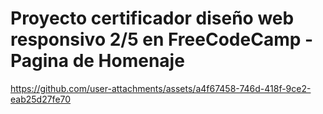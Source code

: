 <h1>Proyecto certificador diseño web responsivo 2/5 en FreeCodeCamp - Pagina de Homenaje</h1>


https://github.com/user-attachments/assets/a4f67458-746d-418f-9ce2-eab25d27fe70

